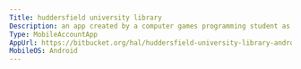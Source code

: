 ```yaml
---
Title: huddersfield university library
Description: an app created by a computer games programming student as part of third year dissertation project.  source code is available on BitBucket.
Type: MobileAccountApp
AppUrl: https://bitbucket.org/hal/huddersfield-university-library-android-application/wiki/Home
MobileOS: Android
---
```

